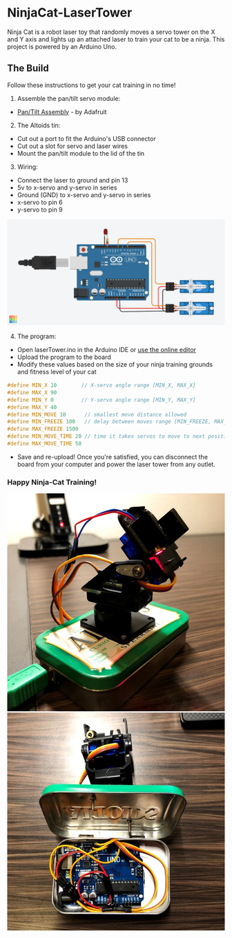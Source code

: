 # NinjaCat-LaserTower
Ninja Cat is a robot laser toy that randomly moves a servo tower on the X and Y
axis and lights up an attached laser to train your cat to be a ninja.
This project is powered by an Arduino Uno.
## The Build
Follow these instructions to get your cat training in no time!
1. Assemble the pan/tilt servo module:

  - [Pan/Tilt Assembly](https://learn.adafruit.com/mini-pan-tilt-kit-assembly/getting-started) - by Adafruit


2. The Altoids tin:
  - Cut out a port to fit the Arduino's USB connector
  - Cut out a slot for servo and laser wires
  - Mount the pan/tilt module to the lid of the tin


3. Wiring:

  - Connect the laser to ground and pin 13
  - 5v to x-servo and y-servo in series
  - Ground (GND) to x-servo and y-servo in series
  - x-servo to pin 6
  - y-servo to pin 9

![Wiring Diagram](pictures/NinjaCat-Wiring.png)

4. The program:
  - Open laserTower.ino in the Arduino IDE or [use the online editor](https://create.arduino.cc/editor)
  - Upload the program to the board
  - Modify these values based on the size of your ninja training grounds and fitness level of your cat
  ```c
  #define MIN_X 10        // X-servo angle range [MIN_X, MAX_X]
  #define MAX_X 90      
  #define MIN_Y 0         // Y-servo angle range [MIN_Y, MAX_Y]
  #define MAX_Y 40
  #define MIN_MOVE 10      // smallest move distance allowed
  #define MIN_FREEZE 100   // delay between moves range [MIN_FREEZE, MAX_FREEZE]
  #define MAX_FREEZE 1500
  #define MIN_MOVE_TIME 20 // time it takes servos to move to next position range [MIN_MOVE_TIME, MAX_MOVE_TIME]
  #define MAX_MOVE_TIME 50
  ```
  - Save and re-upload! Once you're satisfied, you can disconnect the board from your computer and power the laser tower from any outlet.


### Happy Ninja-Cat Training!
![Wiring Diagram](pictures/NinjaCat_1.jpg)
![Wiring Diagram](pictures/NinjaCat_2.jpg)

